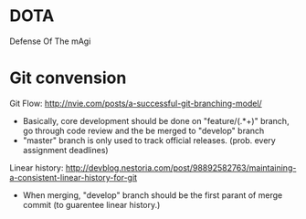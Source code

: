 # DOTA
Defense Of The mAgi


# Git convension
Git Flow: http://nvie.com/posts/a-successful-git-branching-model/
 - Basically, core development should be done on "feature/(.*+)" branch, go through code review and the be merged to "develop" branch
 - "master" branch is only used to track official releases. (prob. every assignment deadlines)

Linear history: http://devblog.nestoria.com/post/98892582763/maintaining-a-consistent-linear-history-for-git
 - When merging, "develop" branch should be the first parant of merge commit (to guarentee linear history.)
